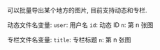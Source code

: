 可以批量导出某个地方的图片, 目前支持动态和专栏.

动态文件名变量:
`user`: 用户名
`id`: 动态 ID
`n`: 第 n 张图

专栏文件名变量:
`title`: 专栏标题
`n`: 第 n 张图